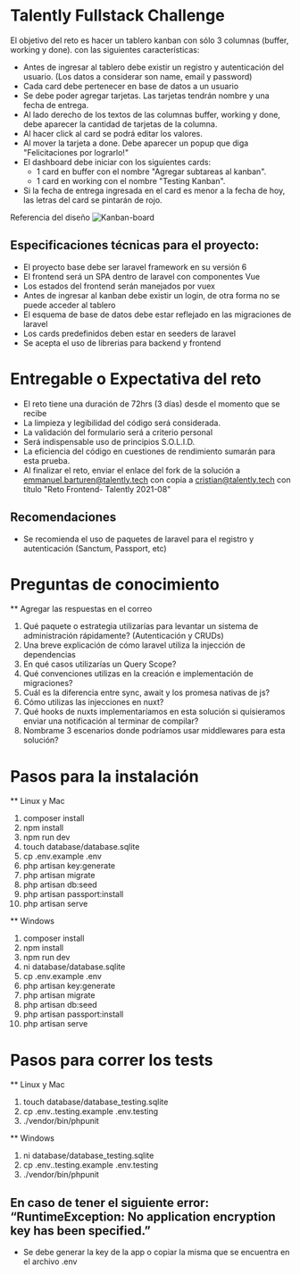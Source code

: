 
# Talently Fullstack Challenge

El objetivo del reto es hacer un tablero kanban con sólo 3 columnas (buffer, working y done). con las siguientes características:
- Antes de ingresar al tablero debe existir un registro y autenticación del usuario.   (Los datos a considerar son name, email y password)
- Cada card debe pertenecer en base de datos a un usuario
- Se debe poder agregar tarjetas. Las tarjetas tendrán nombre y una fecha de entrega.   
- Al lado derecho de los textos de las columnas buffer, working y done, debe aparecer la cantidad de tarjetas de la columna.   
- Al hacer click al card se podrá editar los valores.
- Al mover la tarjeta a done. Debe aparecer un popup que diga "Felicitaciones por lograrlo!"   
- El dashboard debe iniciar con los siguientes cards:
   - 1 card en buffer con el nombre "Agregar subtareas al kanban".
   - 1 card en working con el nombre "Testing Kanban".
- Si la fecha de entrega ingresada en el card es menor a la fecha de hoy, las letras del card se pintarán de rojo.   

Referencia del diseño 
![Kanban-board](https://user-images.githubusercontent.com/11076563/128603762-e0433ea7-36ce-4550-925c-eb68dea8e363.png)

## Especificaciones técnicas para el proyecto:
- El proyecto base debe ser laravel framework en su versión 6
- El frontend será un SPA dentro de laravel con componentes Vue
- Los estados del frontend serán manejados por vuex
- Antes de ingresar al kanban debe existir un login, de otra forma no se puede acceder al tablero
- El esquema de base de datos debe estar reflejado en las migraciones de laravel
- Los cards predefinidos deben estar en seeders de laravel
- Se acepta el uso de librerias para backend y frontend

# Entregable o Expectativa del reto
- El reto tiene una duración de 72hrs (3 días) desde el momento que se recibe
- La limpieza y legibilidad del código será considerada.
- La validación del formulario será a criterio personal
- Será indispensable uso de principios S.O.L.I.D.
- La eficiencia del código en cuestiones de rendimiento sumarán para esta prueba. 
- Al finalizar el reto, enviar el enlace del fork de la solución a emmanuel.barturen@talently.tech con copia a cristian@talently.tech con título "Reto Frontend- Talently 2021-08"

## Recomendaciones
- Se recomienda el uso de paquetes de laravel para el registro y autenticación (Sanctum, Passport, etc)


# Preguntas de conocimiento
** Agregar las respuestas en el correo
1. Qué paquete o estrategia utilizarías para levantar un sistema de administración rápidamente? (Autenticación y CRUDs)
2. Una breve explicación de cómo laravel utiliza la injección de dependencias
3. En qué casos utilizarías un Query Scope?
4. Qué convenciones utilizas en la creación e implementación de migraciones?
5. Cuál es la diferencia entre sync, await y los promesa nativas de js?
6. Cómo utilizas las injecciones en nuxt?
7. Qué hooks de nuxts implementaríamos en esta solución si quisieramos enviar una notificación al terminar de compilar?
8. Nombrame 3 escenarios donde podríamos usar middlewares para esta solución? 

# Pasos para la instalación 

** Linux y Mac
1. composer install
2. npm install
3. npm run dev
4. touch database/database.sqlite
5. cp .env.example .env
6. php artisan key:generate
7. php artisan migrate
8. php artisan db:seed
9. php artisan passport:install
10. php artisan serve

** Windows
1. composer install
2. npm install
3. npm run dev
4. ni database/database.sqlite
5. cp .env.example .env
6. php artisan key:generate
7. php artisan migrate
8. php artisan db:seed
9. php artisan passport:install
10. php artisan serve

# Pasos para correr los tests

** Linux y Mac
1. touch database/database_testing.sqlite
2. cp .env..testing.example .env.testing
3. ./vendor/bin/phpunit

** Windows
1. ni database/database_testing.sqlite
2. cp .env..testing.example .env.testing
3. ./vendor/bin/phpunit
   
## En caso de tener el siguiente error: “RuntimeException: No application encryption key has been specified.”
- Se debe generar la key de la app o copiar la misma que se encuentra en el archivo .env
